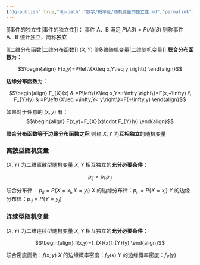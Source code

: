 ```yaml
---
{"dg-publish":true,"dg-path":"数学/概率论/随机变量的独立性.md","permalink":"/数学/概率论/随机变量的独立性/","dgPassFrontmatter":true,"noteIcon":"","created":"2024-04-16T13:01:27.494+08:00","updated":"2024-06-15T19:30:25.326+08:00"}
---
```


[[事件的独立性\|事件的独立性]]：
事件 A、B 满足 $P(AB)=P(A)(B)$
则称事件 A、B 统计独立，简称**独立**

[[二维分布函数\|二维分布函数]]
$(X,Y)$ [[多维随机变量\|二维随机变量]]
**联合分布函数**为：

$$\begin{align}
F(x,y)=P\left\{X\leq x,Y\leq y \right\}
\end{align}$$

**边缘分布函数**为：

$$\begin{align}
F_{X}(x) & =P\left\{X\leq x,Y<+\infty \right\}=F(x,+\infty) \\
F_{Y}(y) & =P\left\{X\leq +\infty,Y< y\right\}=F(+\infty,y)
\end{align}$$

如果对于任意的 $(x,y)$ 有：
$$\begin{align}  
F(x,y)=F_{X}(x)\cdot F_{Y}(y)
\end{align}$$

**联合分布函数等于边缘分布函数之积**
则称 $X,Y$ 为**互相独立**的随机变量

### 离散型随机变量
$(X,Y)$ 为二维离散型随机变量
$X,Y$ 相互独立的**充分必要条件**：

$$p_{ij}=p_{i\cdot}p_{\cdot j}$$

联合分布律： $p_{ij}=P\left\{X=x_{i},Y=y_{i} \right\}$
$X$ 的边缘分布律：$p_{i\cdot}=P\left\{X=x_{i} \right\}$
$Y$ 的边缘分布律：$p_{\cdot j}=P\left\{Y=y_{j} \right\}$

### 连续型随机变量
$(X,Y)$ 为二维连续型随机变量
$X,Y$ 相互独立的**充分必要条件**：

$$\begin{align}
f(x,y)=f_{X}(x)f_{Y}(y)
\end{align}$$

联合密度函数：$f(x,y)$
$X$ 的边缘概率密度：$f_{X}(x)$
$Y$ 的边缘概率密度：$f_{Y}(y)$

